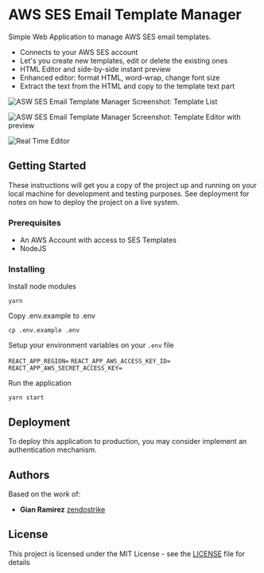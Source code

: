 # AWS SES Email Template Manager

Simple Web Application to manage AWS SES email templates.

- Connects to your AWS SES account
- Let's you create new templates, edit or delete the existing ones
- HTML Editor and side-by-side instant preview
- Enhanced editor: format HTML, word-wrap, change font size
- Extract the text from the HTML and copy to the template text part


![ASW SES Email Template Manager Screenshot: Template List](https://criptalia.global.ssl.fastly.net/directus/screenshot-2020-01-18-at-00.54.11.png)

![ASW SES Email Template Manager Screenshot: Template Editor with preview](https://criptalia.global.ssl.fastly.net/directus/screenshot-2020-01-18-at-01.16.11.png)

![Real Time Editor](https://criptalia.global.ssl.fastly.net/directus/aws-ses-animation.gif)

## Getting Started

These instructions will get you a copy of the project up and running on your local machine for development and testing purposes. See deployment for notes on how to deploy the project on a live system.

### Prerequisites

- An AWS Account with access to SES Templates
- NodeJS

### Installing

Install node modules

`yarn`

Copy .env.example to .env

`cp .env.example .env`

Setup your environment variables on your `.env` file

`REACT_APP_REGION=`
`REACT_APP_AWS_ACCESS_KEY_ID=`
`REACT_APP_AWS_SECRET_ACCESS_KEY=`

Run the application

`yarn start`

## Deployment

To deploy this application to production, you may consider implement an authentication mechanism.

## Authors

Based on the work of:
- **Gian Ramirez** [zendostrike](https://github.com/zendostrike)

## License

This project is licensed under the MIT License - see the [LICENSE](LICENSE) file for details
